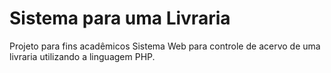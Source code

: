 # Sistema para uma Livraria
Projeto para fins acadêmicos
 Sistema Web para controle de acervo de uma livraria utilizando a linguagem PHP.
